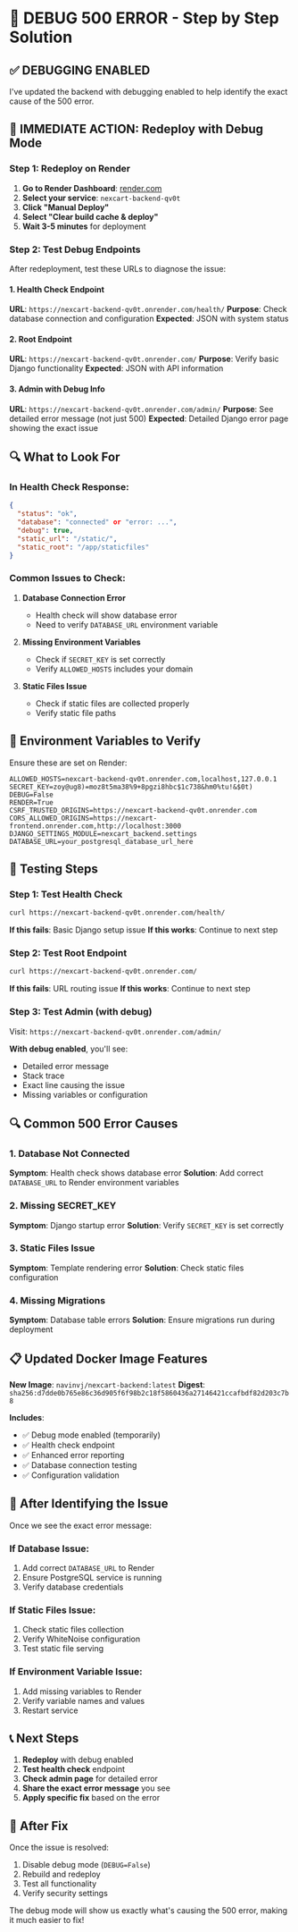 # 🚨 DEBUG 500 ERROR - Step by Step Solution

## ✅ DEBUGGING ENABLED

I've updated the backend with debugging enabled to help identify the exact cause of the 500 error.

## 🚀 IMMEDIATE ACTION: Redeploy with Debug Mode

### Step 1: Redeploy on Render
1. **Go to Render Dashboard**: [render.com](https://render.com)
2. **Select your service**: `nexcart-backend-qv0t`
3. **Click "Manual Deploy"**
4. **Select "Clear build cache & deploy"**
5. **Wait 3-5 minutes** for deployment

### Step 2: Test Debug Endpoints

After redeployment, test these URLs to diagnose the issue:

#### 1. Health Check Endpoint
**URL**: `https://nexcart-backend-qv0t.onrender.com/health/`
**Purpose**: Check database connection and configuration
**Expected**: JSON with system status

#### 2. Root Endpoint
**URL**: `https://nexcart-backend-qv0t.onrender.com/`
**Purpose**: Verify basic Django functionality
**Expected**: JSON with API information

#### 3. Admin with Debug Info
**URL**: `https://nexcart-backend-qv0t.onrender.com/admin/`
**Purpose**: See detailed error message (not just 500)
**Expected**: Detailed Django error page showing the exact issue

## 🔍 What to Look For

### In Health Check Response:
```json
{
  "status": "ok",
  "database": "connected" or "error: ...",
  "debug": true,
  "static_url": "/static/",
  "static_root": "/app/staticfiles"
}
```

### Common Issues to Check:

1. **Database Connection Error**
   - Health check will show database error
   - Need to verify `DATABASE_URL` environment variable

2. **Missing Environment Variables**
   - Check if `SECRET_KEY` is set correctly
   - Verify `ALLOWED_HOSTS` includes your domain

3. **Static Files Issue**
   - Check if static files are collected properly
   - Verify static file paths

## 🔧 Environment Variables to Verify

Ensure these are set on Render:

```env
ALLOWED_HOSTS=nexcart-backend-qv0t.onrender.com,localhost,127.0.0.1
SECRET_KEY=zoy@ug8)=moz8t5ma38%9+8pgzi8hbc$1c738&hm0%tu!&$0t)
DEBUG=False
RENDER=True
CSRF_TRUSTED_ORIGINS=https://nexcart-backend-qv0t.onrender.com
CORS_ALLOWED_ORIGINS=https://nexcart-frontend.onrender.com,http://localhost:3000
DJANGO_SETTINGS_MODULE=nexcart_backend.settings
DATABASE_URL=your_postgresql_database_url_here
```

## 🧪 Testing Steps

### Step 1: Test Health Check
```bash
curl https://nexcart-backend-qv0t.onrender.com/health/
```

**If this fails**: Basic Django setup issue
**If this works**: Continue to next step

### Step 2: Test Root Endpoint
```bash
curl https://nexcart-backend-qv0t.onrender.com/
```

**If this fails**: URL routing issue
**If this works**: Continue to next step

### Step 3: Test Admin (with debug)
Visit: `https://nexcart-backend-qv0t.onrender.com/admin/`

**With debug enabled**, you'll see:
- Detailed error message
- Stack trace
- Exact line causing the issue
- Missing variables or configuration

## 🔍 Common 500 Error Causes

### 1. Database Not Connected
**Symptom**: Health check shows database error
**Solution**: Add correct `DATABASE_URL` to Render environment variables

### 2. Missing SECRET_KEY
**Symptom**: Django startup error
**Solution**: Verify `SECRET_KEY` is set correctly

### 3. Static Files Issue
**Symptom**: Template rendering error
**Solution**: Check static files configuration

### 4. Missing Migrations
**Symptom**: Database table errors
**Solution**: Ensure migrations run during deployment

## 📋 Updated Docker Image Features

**New Image**: `navinvj/nexcart-backend:latest`
**Digest**: `sha256:d7dde0b765e86c36d905f6f98b2c18f5860436a27146421ccafbdf82d203c7b8`

**Includes**:
- ✅ Debug mode enabled (temporarily)
- ✅ Health check endpoint
- ✅ Enhanced error reporting
- ✅ Database connection testing
- ✅ Configuration validation

## 🚨 After Identifying the Issue

Once we see the exact error message:

### If Database Issue:
1. Add correct `DATABASE_URL` to Render
2. Ensure PostgreSQL service is running
3. Verify database credentials

### If Static Files Issue:
1. Check static files collection
2. Verify WhiteNoise configuration
3. Test static file serving

### If Environment Variable Issue:
1. Add missing variables to Render
2. Verify variable names and values
3. Restart service

## 📞 Next Steps

1. **Redeploy** with debug enabled
2. **Test health check** endpoint
3. **Check admin page** for detailed error
4. **Share the exact error message** you see
5. **Apply specific fix** based on the error

## 🔄 After Fix

Once the issue is resolved:
1. Disable debug mode (`DEBUG=False`)
2. Rebuild and redeploy
3. Test all functionality
4. Verify security settings

The debug mode will show us exactly what's causing the 500 error, making it much easier to fix!
